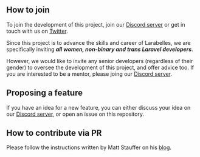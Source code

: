 ## How to join

To join the development of this project, join our [Discord server](https://discord.gg/cpZQXFes) or get in touch with us on [Twitter](https://twitter.com/LarabellesPHP).

Since this project is to advance the skills and career of Larabelles, we are specifically inviting ***all women, non-binary and trans Laravel developers***.

However, we would like to invite any senior developers (regardless of their gender) to oversee the development of this project, and offer advice too. If you are interested to be a mentor, please joing our [Discord server](https://discord.gg/cpZQXFes).

## Proposing a feature

If you have an idea for a new feature, you can either discuss your idea on our [Discord server](https://discord.gg/cpZQXFes), or open an issue on this repository.

## How to contribute via PR

Please follow the instructions written by Matt Stauffer on his [blog](https://mattstauffer.com/blog/how-to-contribute-to-an-open-source-github-project-using-your-own-fork/).
